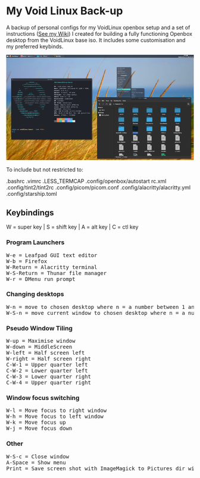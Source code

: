 # My Void Linux Back-up
A backup of personal configs for my VoidLinux openbox setup and a set of instructions (<a href="https://github.com/testpilotuk/myVoidLinuxBup/wiki">See my Wiki</a>) I created for building a fully functioning Openbox desktop from the VoidLinux base iso. It includes some customisation and my preferred keybinds.

<img src="images/testpilotuk-openbox-desktop.png">

To include but not restricted to:

.bashrc
.vimrc
.LESS_TERMCAP
.config/openbox/autostart rc.xml
.config/tint2/tint2rc
.config/picom/picom.conf
.config/alacritty/alacritty.yml
.config/starship.toml

## Keybindings
W = super key | S = shift key | A = alt key | C = ctl key

### Program Launchers
<pre>
W-e = Leafpad GUI text editor
W-b = Firefox
W-Return = Alacritty terminal
W-S-Return = Thunar file manager
W-r = DMenu run prompt</pre>

### Changing desktops
<pre>
W-n = move to chosen desktop where n = a number between 1 and 4
W-S-n = move current window to chosen desktop where n = a number between 1 and 4</pre>

### Pseudo Window Tiling
<pre>
W-up = Maximise window
W-down = MiddleScreen
W-left = Half screen left
W-right = Half screen right
C-W-1 = Upper quarter left
C-W-2 = Lower quarter left
C-W-3 = Lower quarter right
C-W-4 = Upper quarter right</pre>

### Window focus switching
<pre>
W-l = Move focus to right window
W-h = Move focus to left window
W-k = Move focus up
W-j = Move focus down</pre>

### Other
<pre>
W-S-c = Close window
A-Space = Show menu
Print = Save screen shot with ImageMagick to Pictures dir with date plus time and file type .png</pre>
